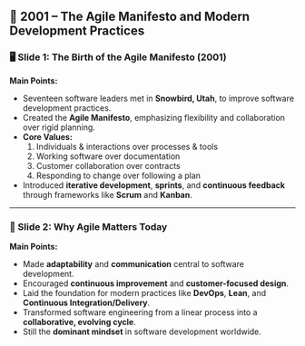 ## 🧭 2001 – The Agile Manifesto and Modern Development Practices

### 🖥️ Slide 1: The Birth of the Agile Manifesto (2001)

**Main Points:**
- Seventeen software leaders met in **Snowbird, Utah**, to improve software development practices.  
- Created the **Agile Manifesto**, emphasizing flexibility and collaboration over rigid planning.  
- **Core Values:**
  1. Individuals & interactions over processes & tools  
  2. Working software over documentation  
  3. Customer collaboration over contracts  
  4. Responding to change over following a plan  
- Introduced **iterative development**, **sprints**, and **continuous feedback** through frameworks like **Scrum** and **Kanban**.  


---

### 🚀 Slide 2: Why Agile Matters Today

**Main Points:**
- Made **adaptability** and **communication** central to software development.  
- Encouraged **continuous improvement** and **customer-focused design**.  
- Laid the foundation for modern practices like **DevOps**, **Lean**, and **Continuous Integration/Delivery**.  
- Transformed software engineering from a linear process into a **collaborative, evolving cycle**.  
- Still the **dominant mindset** in software development worldwide.  

